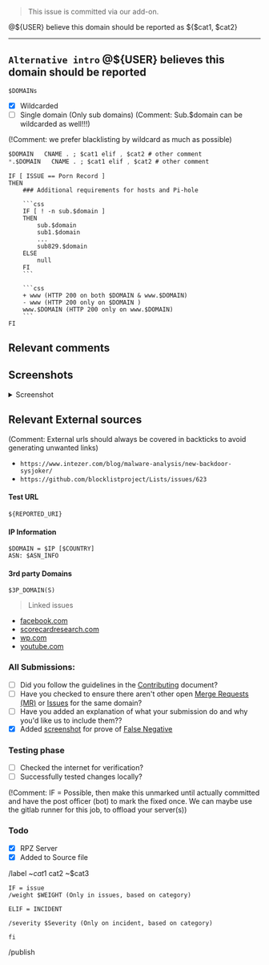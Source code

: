 > This issue is committed via our add-on.

@${USER} believe this domain should be reported as ${$cat1, $cat2}

-------------------
`Alternative intro`
@${USER} believes this domain should be reported
-------------------

```
$DOMAINs
```

- [X] Wildcarded
- [ ] Single domain (Only sub domains) (Comment: Sub.$domain can be wildcarded as well!!!)

(!Comment: we prefer blacklisting by wildcard as much as possible)
```css
$DOMAIN   CNAME . ; $cat1 elif , $cat2 # other comment
*.$DOMAIN   CNAME . ; $cat1 elif , $cat2 # other comment
```

```
IF [ ISSUE == Porn Record ]
THEN
	### Additional requirements for hosts and Pi-hole

	```css
	IF [ ! -n sub.$domain ]
	THEN
		sub.$domain
		sub1.$domain
		...
		sub829.$domain
	ELSE
		null
	FI
	```

	```css
	+ www (HTTP 200 on both $DOMAIN & www.$DOMAIN)
	- www (HTTP 200 only on $DOMAIN )
	www.$DOMAIN (HTTP 200 only on www.$DOMAIN)
	```
FI
```

## Relevant comments


## Screenshots
<details><summary>Screenshot</summary>

![ScreenShot]($IMAGE.webp)

</details>

## Relevant External sources

(Comment: External urls should always be covered in backticks to avoid
generating unwanted links)

- `https://www.intezer.com/blog/malware-analysis/new-backdoor-sysjoker/`
- `https://github.com/blocklistproject/Lists/issues/623`

#### Test URL
```
${REPORTED_URI}
```

#### IP Information
```
$DOMAIN = $IP [$COUNTRY]
ASN: $ASN_INFO
```

#### 3rd party Domains
```
$3P_DOMAIN(S)
```

> Linked issues

- [facebook.com](https://mypdns.org/my-privacy-dns/matrix/-/issues/1728)
- [scorecardresearch.com](https://mypdns.org/my-privacy-dns/matrix/-/issues/502)
- [wp.com](https://mypdns.org/my-privacy-dns/matrix/-/issues/4515)
- [youtube.com](https://mypdns.org/my-privacy-dns/matrix/-/issues/3868)

### All Submissions:
- [ ] Did you follow the guidelines in the [Contributing](CONTRIBUTING.md)
	  document?
- [ ] Have you checked to ensure there aren't other open
      [Merge Requests (MR)](../merge_requests) or [Issues](../../issues) for the
      same domain?
- [ ] Have you added an explanation of what your submission do and why you'd
	  like us to include them??
- [X] Added [screenshot](https://mypdns.org/MypDNS/support/-/wikis/Screenshot)
	  for prove of [False Negative](https://mypdns.org/MypDNS/support/-/wikis/False-Negative)

### Testing phase
- [ ] Checked the internet for verification?
- [ ] Successfully tested changes locally?

(!Comment: IF = Possible, then make this unmarked until actually committed and have
the post officer (bot) to mark the fixed once. We can maybe use the gitlab
runner for this job, to offload your server(s))

### Todo
- [X] RPZ Server
- [X] Added to Source file

/label ~$cat1 ~$cat2 ~$cat3

```
IF = issue
/weight $WEIGHT (Only in issues, based on category)

ELIF = INCIDENT

/severity $Severity (Only on incident, based on category)

fi
```

/publish
